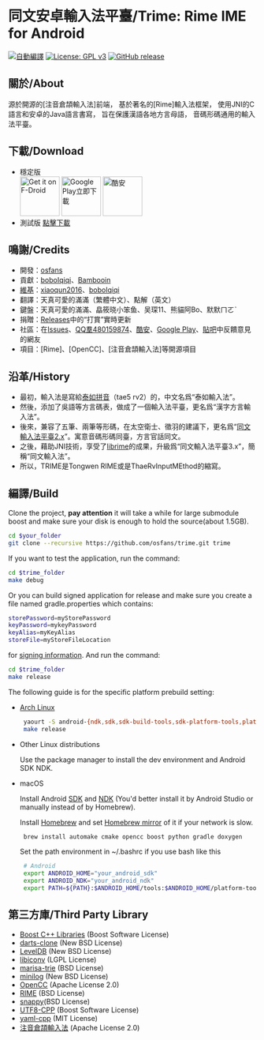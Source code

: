 # 同文安卓輸入法平臺/Trime: Rime IME for Android
[![自動編譯](https://travis-ci.org/osfans/trime.svg?branch=develop)](https://travis-ci.org/osfans/trime)
[![License: GPL v3](https://img.shields.io/badge/License-GPL%20v3-blue.svg)](https://www.gnu.org/licenses/gpl-3.0)
[![GitHub release](https://img.shields.io/github/release/osfans/trime.svg)](https://github.com/osfans/trime/releases)

## 關於/About
源於開源的[注音倉頡輸入法]前端，
基於著名的[Rime]輸入法框架，
使用JNI的C語言和安卓的Java語言書寫，
旨在保護漢語各地方言母語，
音碼形碼通用的輸入法平臺。

## 下載/Download
- 穩定版<br>
[<img alt='Get it on F-Droid' src='https://fdroid.gitlab.io/artwork/badge/get-it-on.png' height='80px'/>](https://f-droid.org/packages/com.osfans.trime)
[<img alt='Google Play立即下載' src='https://play.google.com/intl/en_us/badges/images/generic/zh-tw_badge_web_generic.png' height='80px'/>](https://play.google.com/store/apps/details?id=com.osfans.trime)
[<img alt='酷安' src='https://www.coolapk.com/static/img/icon.png'
height='80px'/>](https://www.coolapk.com/apk/com.osfans.trime)
- 測試版
[點擊下載](https://github.com/osfans/trime/tree/gh-pages)

## 鳴謝/Credits
- 開發：[osfans](https://github.com/osfans)
- 貢獻：[boboIqiqi](https://github.com/boboIqiqi)、[Bambooin](https://github.com/Bambooin)
- [維基](https://github.com/osfans/trime/wiki)：[xiaoqun2016](https://github.com/xiaoqun2016)、[boboIqiqi](https://github.com/boboIqiqi)
- 翻譯：天真可愛的滿滿（繁體中文）、點解（英文）
- 鍵盤：天真可愛的滿滿、皛筱晓小笨鱼、吴琛11、熊貓阿Bo、默默ㄇㄛˋ
- 捐贈：[Releases](https://github.com/osfans/trime/releases)中的“打賞”實時更新
- 社區：在[Issues](https://github.com/osfans/trime/issues)、[QQ羣480159874](http://shang.qq.com/wpa/qunwpa?idkey=e31ecec8f92699597d9154f890841b3e477f5185902f10400e7c9e670a11202f)、[酷安](http://www.coolapk.com/apk/com.osfans.trime)、[Google Play](https://play.google.com/store/apps/details?id=com.osfans.trime)、[貼吧](http://tieba.baidu.com/f?kw=rime)中反饋意見的網友
- 項目：[Rime]、[OpenCC]、[注音倉頡輸入法]等開源項目

## 沿革/History
- 最初，輸入法是寫給[泰如拼音](http://taerv.nguyoeh.com/zidian/)（tae5 rv2）的，中文名爲“泰如輸入法”。
- 然後，添加了吳語等方言碼表，做成了一個輸入法平臺，更名爲“漢字方言輸入法”。
- 後來，兼容了五筆、兩筆等形碼，在太空衛士、徵羽的建議下，更名爲“[同文輸入法平臺2.x](https://github.com/osfans/trime-legacy)”。寓意音碼形碼同臺，方言官話同文。
- 之後，藉助JNI技術，享受了[librime](https://github.com/rime/librime)的成果，升級爲“同文輸入法平臺3.x”，簡稱“同文輸入法”。
- 所以，TRIME是Tongwen RIME或是ThaeRvInputMEthod的縮寫。

## 編譯/Build

  Clone the project, **pay attention** it will take a while for large submodule boost and make sure your disk is enough to hold the source(about 1.5GB).
```bash
cd $your_folder
git clone --recursive https://github.com/osfans/trime.git trime
```
  If you want to test the application, run the command:
```bash
cd $trime_folder
make debug
```
  Or you can build signed application for release and make sure you create a file named gradle.properties which contains:
```bash
storePassword=myStorePassword
keyPassword=mykeyPassword
keyAlias=myKeyAlias
storeFile=myStoreFileLocation
```
for [signing information](https://developer.android.com/studio/publish/app-signing.html). And run the command:
```bash
cd $trime_folder
make release
```
The following guide is for the specific platform prebuild setting:
- [Arch Linux](https://www.archlinux.org/)
  ```bash
   yaourt -S android-{ndk,sdk,sdk-build-tools,sdk-platform-tools,platform} gradle
   make release
  ```

- Other Linux distributions

  Use the package manager to install the dev environment and Android SDK NDK.

- macOS

  Install Android [SDK](https://developer.android.com/studio/index.html)
  and [NDK](https://developer.android.com/ndk/index.html)
  (You'd better install it by Android Studio or manually instead of by Homebrew).

  Install [Homebrew](http://brew.sh/) and set
  [Homebrew mirror](https://lug.ustc.edu.cn/wiki/mirrors/help/brew.git) of it if your network is slow.

  ```bash
   brew install automake cmake opencc boost python gradle doxygen
  ```

  Set the path environment in ~/.bashrc if you use bash like this
  ```bash
   # Android
   export ANDROID_HOME="your_android_sdk"
   export ANDROID_NDK="your_android_ndk"
   export PATH=${PATH}:$ANDROID_HOME/tools:$ANDROID_HOME/platform-tools:$ANDROID_NDK
  ```
## 第三方庫/Third Party Library
- [Boost C++ Libraries](https://www.boost.org/) (Boost Software License)
- [darts-clone](https://github.com/s-yata/darts-clone) (New BSD License)
- [LevelDB](https://github.com/google/leveldb) (New BSD License)
- [libiconv](https://www.gnu.org/software/libiconv/) (LGPL License)
- [marisa-trie](https://github.com/s-yata/marisa-trie) (BSD License)
- [minilog](http://ceres-solver.org/) (New BSD License)
- [OpenCC](https://github.com/BYVoid/OpenCC) (Apache License 2.0)
- [RIME](https://rime.im) (BSD License)
- [snappy](https://github.com/google/snappy)(BSD License)
- [UTF8-CPP](http://utfcpp.sourceforge.net/) (Boost Software License)
- [yaml-cpp](https://github.com/jbeder/yaml-cpp) (MIT License)
- [注音倉頡輸入法](https://code.google.com/p/android-traditional-chinese-ime/) (Apache License 2.0)

